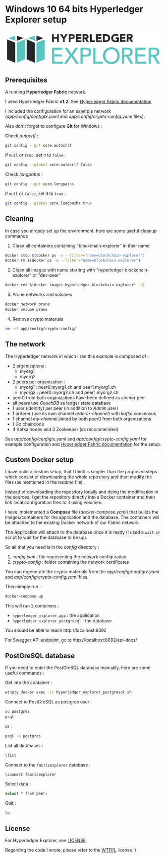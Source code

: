 # Windows 10 64 bits Hyperledger Explorer setup

![Hyperledger Explorer logo](hyperledger-explorer-logo.png?raw=true "Hyperledger Explorer")

## Prerequisites

A running **Hyperledger Fabric** network.

I used Hyperledger Fabric **v1.2**.
See [Hyperledger Fabric documentation](https://hyperledger-fabric.readthedocs.io/en/release-1.2/).

I included the configuration for an example network (_app/config/configtx.yaml_ and _app/config/crypto-config.yaml_ files).

Also don't forget to configure **Git** for Windows :

Check _autocrlf_ :

```bash
git config --get core.autocrlf
```

if `null` or `true`, set it to `false` :

```bash
git config --global core.autocrlf false
```

Check _longpaths_ :

```bash
git config --get core.longpaths
```

if `null` or `false`, set it to `true` :

```bash
git config --global core.longpaths true
```

## Cleaning

In case you already set up the environment, here are some useful cleanup commands

1. Clean all containers containing "blockchain-explorer" in their name

```bash
docker stop $(docker ps -a --filter="name=blockchain-explorer")
docker rm $(docker ps -a --filter="name=blockchain-explorer")
```

2. Clean all images with name starting with "hyperledger-blockchain-explorer" or "dev-peer"

```bash
docker rmi $(docker images hyperledger-blockchain-explorer* -q)
```

3. Prune networks and volumes

```bash
docker network prune
docker volume prune
```

4. Remove crypto materials

```bash
rm -rf app/config/crypto-config/
```

## The network

The Hyperledger network in which I ran this example is composed of :
- 2 organizations :
  * myorg1
  * myorg2
- 2 peers per organization :
  * myorg1 : peer0.myorg1.ch and peer1.myorg1.ch
  * myorg2 : peer0.myorg2.ch and peer1.myorg2.ch
- peer0 from both organizations have been defined as anchor peer
- all peers use _CouchDB_ as ledger state database
- 1 user (identity) per peer (in addition to _Admin_ user)
- 1 orderer (use its own channel _orderer-channel_) with _kafka_ consensus
- 1 channel _my-channel_ joined by both peer0 from both organizations
- 1 Go chaincode
- 4 Kafka nodes and 3 Zookeeper (as recommended)

See _app/config/configtx.yaml_ and _app/config/crypto-config.yaml_ for example configuration and [Hyperledger Fabric documentation](https://hyperledger-fabric.readthedocs.io/en/release-1.2/) for the setup.

## Custom Docker setup

I have build a custom setup, that I think is simpler than the proposed steps which consist of downloading the whole repository and then modify the files (as mentioned in the _readme_ file).

Instead of downloading the repository locally and doing the modification in the sources,
I get the repository directly into a Docker container and then link local configuration files to it using volumes.

I have implemented a **Compose** file (_docker-compose.yaml_) that builds the images/containers for the application and the database.
The containers will be attached to the existing Docker network of our Fabric network.

The Application will attach to the database once it is ready (I used a `wait.sh` script to wait for the database to be up).

So all that you need is in the _config_ directory :
1. _config.json_ : file representing the network configuration
2. _crypto-config_ : folder containing the network certificates

You can regenerate the crypto materials from the _app/config/configtx.yaml_ and _app/config/crypto-config.yaml_ files.

Then simply run :

```bash
docker-compose up
```

This will run 2 containers :
- `hyperledger_explorer_app` : the application
- `hyperledger_explorer_postgresql` : the database

You should be able to reach http://localhost:8092

For Swagger API endpoint, go to http://localhost:8092/api-docs/

## PostGreSQL database

If you need to enter the PostGreSQL database manually, here are some useful commands :

Get into the container :

```bash
winpty docker exec -it hyperledger_explorer_postgresql sh
```

Connect to PostGreSQL as postgres user :

```bash
su postgres
psql
```

or :

```bash
psql -U postgres
```

List all databases :

```bash
\list
```

Connect to the `fabricexplorer` database :

```bash
\connect fabricexplorer
```

Select data :

```bash
select * from peer;
```

Quit :

```bash
\q
```

## License

For Hyperledger Explorer, see [LICENSE](https://github.com/hyperledger/blockchain-explorer/blob/master/LICENSE).

Regarding the code I wrote, please refer to the [WTFPL](http://www.wtfpl.net/) license :)